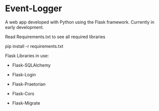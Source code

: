 # Event-Logger
A web app developed with Python using the Flask framework. Currently in early development.

Read Requirements.txt to see all required libraries

pip install -r requirements.txt

Flask Libraries in use:

- Flask-SQLAlchemy

- Flask-Login

- Flask-Praetorian

- Flask-Cors

- Flask-Migrate
